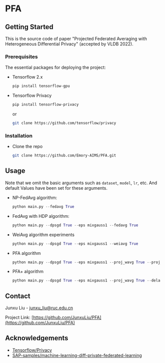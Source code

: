 # PFA



<!-- GETTING STARTED -->
## Getting Started

This is the source code of paper "Projected Federated Averaging with Heterogeneous Differential Privacy" (accepted by VLDB 2022).

### Prerequisites

The essential packages for deploying the project:

* Tensorflow 2.x
  ```sh
  pip install tensorflow-gpu
  ```

* Tensorflow Privacy
  ```sh
  pip install tensorflow-privacy
  ```
  or
  ```sh
  git clone https://github.com/tensorflow/privacy
  ```
 
### Installation

* Clone the repo
   ```sh
   git clone https://github.com/Emory-AIMS/PFA.git
   ```

<!-- USAGE EXAMPLES -->
## Usage

Note that we omit the basic arguments such as `dataset`, `model`, `lr`, etc. And default Values have been set for these arguments.

* NP-FedAvg algorithm:
  ```python
  python main.py --fedavg True
  ```
* FedAvg with HDP algorithm:
  ```python
  python main.py --dpsgd True --eps mixgauss1 --fedavg True
  ```
* WeiAvg algorithm experiments
  ```python
  python main.py --dpsgd True --eps mixgauss1 --weiavg True
  ```
* PFA algorithm
  ```python
  python main.py --dpsgd True --eps mixgauss1 --proj_wavg True --proj_dims 1 --lanczos_iter 256
  ```
* PFA+ algorithm
  ```python
  python main.py --dpsgd True --eps mixgauss1 --proj_wavg True --delay True --proj_dims 1 --lanczos_iter 256
  ```

<!-- CONTACT -->
## Contact

Junxu Liu - junxu_liu@ruc.edu.cn

Project Link: [https://github.com/JunxuLiu/PFA](https://github.com/JunxuLiu/PFA)



<!-- ACKNOWLEDGEMENTS -->
## Acknowledgements
* [Tensorflow/Privacy](https://github.com/tensorflow/privacy.git)
* [SAP-samples/machine-learning-diff-private-federated-learning](https://github.com/SAP-samples/machine-learning-diff-private-federated-learning.git)



